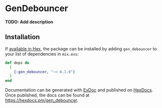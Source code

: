# GenDebouncer

**TODO: Add description**

## Installation

If [available in Hex](https://hex.pm/docs/publish), the package can be installed
by adding `gen_debouncer` to your list of dependencies in `mix.exs`:

```elixir
def deps do
  [
    {:gen_debouncer, "~> 0.1.0"}
  ]
end
```

Documentation can be generated with [ExDoc](https://github.com/elixir-lang/ex_doc)
and published on [HexDocs](https://hexdocs.pm). Once published, the docs can
be found at <https://hexdocs.pm/gen_debouncer>.
